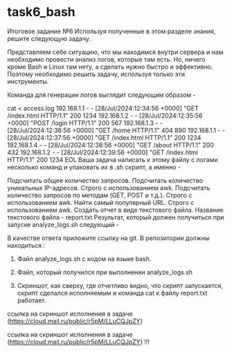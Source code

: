 # task6_bash
Итоговое задание  №6
Используя полученные в этом разделе знания, решите следующую задачу.

Представляем себе ситуацию, что мы находимся внутри сервера и нам необходимо провести анализ логов, которые там есть. Но, ничего кроме Bash и Linux там нету, а сделать нужно быстро и эффективно. Поэтому необходимо решить задачу, используя только эти инструменты.

Команда для генерации логов выглядит следующим образом - 

cat <<EOL > access.log
192.168.1.1 - - [28/Jul/2024:12:34:56 +0000] "GET /index.html HTTP/1.1" 200 1234
192.168.1.2 - - [28/Jul/2024:12:35:56 +0000] "POST /login HTTP/1.1" 200 567
192.168.1.3 - - [28/Jul/2024:12:36:56 +0000] "GET /home HTTP/1.1" 404 890
192.168.1.1 - - [28/Jul/2024:12:37:56 +0000] "GET /index.html HTTP/1.1" 200 1234
192.168.1.4 - - [28/Jul/2024:12:38:56 +0000] "GET /about HTTP/1.1" 200 432
192.168.1.2 - - [28/Jul/2024:12:39:56 +0000] "GET /index.html HTTP/1.1" 200 1234
EOL
Ваша задача написать к этому файлу с логами несколько команд и упаковать их в .sh скрипт, а именно - 

Подсчитать общее количество запросов.
Подсчитать количество уникальных IP-адресов. Строго с использованием awk.
Подсчитать количество запросов по методам (GET, POST и т.д.). Строго с использованием awk.
Найти самый популярный URL. Строго с использованием awk.
Создать отчет в виде текстового файла. Название текстового файла - report.txt
Результат, который должен получиться при запуске analyze_logs.sh следующий - 



В качестве ответа приложите ссылку на git. В репозитории должны находиться :

1. Файл analyze_logs.sh с кодом на языке bash.

2. Файл, который получился при выполнении analyze_logs.sh

3. Cкриншот, как сверху, где отчетливо видно, что скрипт запускается, скрипт сделался исполняемым и команда cat к файлу report.txt работает.






ссылка на скриншот исполнения в задаче
(https://cloud.mail.ru/public/r5pM/LLuCQJpZY)





ссылка на скриншот исполнения в задаче
(https://cloud.mail.ru/public/r5pM/LLuCQJpZY)
!!!